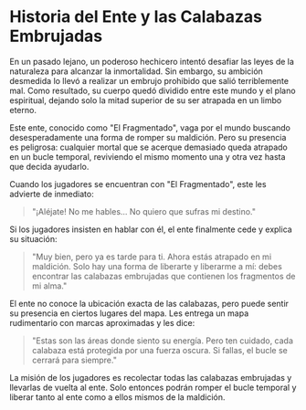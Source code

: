 # Historia del Ente y las Calabazas Embrujadas

En un pasado lejano, un poderoso hechicero intentó desafiar las leyes de la naturaleza para alcanzar la inmortalidad. Sin embargo, su ambición desmedida lo llevó a realizar un embrujo prohibido que salió terriblemente mal. Como resultado, su cuerpo quedó dividido entre este mundo y el plano espiritual, dejando solo la mitad superior de su ser atrapada en un limbo eterno.

Este ente, conocido como "El Fragmentado", vaga por el mundo buscando desesperadamente una forma de romper su maldición. Pero su presencia es peligrosa: cualquier mortal que se acerque demasiado queda atrapado en un bucle temporal, reviviendo el mismo momento una y otra vez hasta que decida ayudarlo.

Cuando los jugadores se encuentran con "El Fragmentado", este les advierte de inmediato:

> "¡Aléjate! No me hables... No quiero que sufras mi destino."

Si los jugadores insisten en hablar con él, el ente finalmente cede y explica su situación:

> "Muy bien, pero ya es tarde para ti. Ahora estás atrapado en mi maldición. Solo hay una forma de liberarte y liberarme a mí: debes encontrar las calabazas embrujadas que contienen los fragmentos de mi alma."

El ente no conoce la ubicación exacta de las calabazas, pero puede sentir su presencia en ciertos lugares del mapa. Les entrega un mapa rudimentario con marcas aproximadas y les dice:

> "Estas son las áreas donde siento su energía. Pero ten cuidado, cada calabaza está protegida por una fuerza oscura. Si fallas, el bucle se cerrará para siempre."

La misión de los jugadores es recolectar todas las calabazas embrujadas y llevarlas de vuelta al ente. Solo entonces podrán romper el bucle temporal y liberar tanto al ente como a ellos mismos de la maldición.